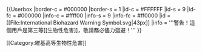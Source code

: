 {{Userbox
  |border-c = #000000
  |border-s = 1
  |id-c     = #FFFFFF
  |id-s     = 9
  |id-fc    = #000000
  |info-c   = #ffff00
  |info-s   = 9
  |info-fc  = #ff0000
  |id       = [[File:International Biohazard Warning Symbol.svg|43px]]
  |info     = '''警告！這個用戶是第三等[[生物性危害]]，敬請務必儘力迴避！'''
}}

[[Category:維基高等生物性危害]]